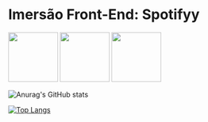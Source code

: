 # Imersão Front-End: Spotifyy

<div>
<img src="https://cdn.jsdelivr.net/gh/devicons/devicon@latest/icons/html5/html5-plain-wordmark.svg" height="100" width="100"/>
            
<img src="https://cdn.jsdelivr.net/gh/devicons/devicon@latest/icons/vscode/vscode-original.svg" height="100" width="100"/>

<img src="https://cdn.jsdelivr.net/gh/devicons/devicon@latest/icons/css3/css3-plain-wordmark.svg" height="100" width="100"/>
</div>

![Anurag's GitHub stats](https://github-readme-stats.vercel.app/api?username=nicolasboitata&show_icons=true&theme=radical)

[![Top Langs](https://github-readme-stats.vercel.app/api/top-langs/?username=nicolasboitata&layout=compact)](https://github.com/anuraghazra/github-readme-stats)
